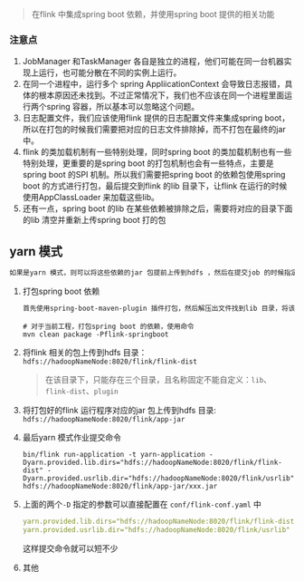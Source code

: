 



> 在flink 中集成spring boot 依赖，并使用spring boot 提供的相关功能



### 注意点

1. JobManager 和TaskManager 各自是独立的进程，他们可能在同一台机器实现上运行，也可能分散在不同的实例上运行。
2. 在同一个进程中，运行多个 spring AppliicationContext 会导致日志报错，具体的根本原因还未找到。不过正常情况下，我们也不应该在同一个进程里面运行两个spring 容器，所以基本可以忽略这个问题。
3. 日志配置文件，我们应该使用flink 提供的日志配置文件来集成spring boot，所以在打包的时候我们需要把对应的日志文件排除掉，而不打包在最终的jar 中。
4. flink 的类加载机制有一些特别处理，同时spring boot 的类加载机制也有一些特别处理，更重要的是spring boot 的打包机制也会有一些特点，主要是spring boot 的SPI 机制。所以我们需要把spring boot 的依赖包使用spring boot 的方式进行打包，最后提交到flink 的lib 目录下，让flink 在运行的时候使用AppClassLoader 来加载这些lib。
5. 还有一点，spring boot 的lib 在某些依赖被排除之后，需要将对应的目录下面的lib 清空并重新上传spring boot 打的包





## yarn 模式

```txt
如果是yarn 模式，则可以将这些依赖的jar 包提前上传到hdfs ，然后在提交job 的时候指定hdfs 的相应路径
```

1. 打包spring boot 依赖

   ```txt
   首先使用spring-boot-maven-plugin 插件打包，然后解压出文件找到lib 目录，将该lib 目录上传到hdfs 目录： `hdfs://hadoopNameNode:8020/flink/usrlib/` usrlib 目录名不能自定义
   ```

   ```shell
   # 对于当前工程，打包spring boot 的依赖，使用命令
   mvn clean package -Pflink-springboot
   ```

2. 将flink 相关的包上传到hdfs 目录：`hdfs://hadoopNameNode:8020/flink/flink-dist` 

   > 在该目录下，只能存在三个目录，且名称固定不能自定义：`lib`、`flink-dist`、`plugin`

3. 将打包好的flink 运行程序对应的jar 包上传到hdfs 目录: `hdfs://hadoopNameNode:8020/flink/app-jar`

4. 最后yarn 模式作业提交命令

   ```shell
   bin/flink run-application -t yarn-application -Dyarn.provided.lib.dirs="hdfs://hadoopNameNode:8020/flink/flink-dist" -Dyarn.provided.usrlib.dir="hdfs://hadoopNameNode:8020/flink/usrlib" hdfs://hadoopNameNode:8020/flink/app-jar/xxx.jar
   ```

5. 上面的两个`-D` 指定的参数可以直接配置在 `conf/flink-conf.yaml` 中

   ```yaml
   yarn.provided.lib.dirs="hdfs://hadoopNameNode:8020/flink/flink-dist"
   yarn.provided.usrlib.dir="hdfs://hadoopNameNode:8020/flink/usrlib"
   ```

   这样提交命令就可以短不少

6. 其他















